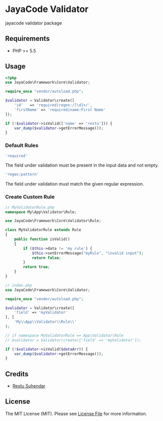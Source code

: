 # JayaCode Validator

jayacode validator package

## Requirements
* PHP >= 5.5

## Usage
``` php
<?php
use JayaCode\Framework\Core\Validator;

require_once "vendor/autoload.php";

$validator = Validator\create([
    'id'   => 'required|regex:/[\d]+/',
    'firstName' => 'required|name:First Name'
]);

if (!$validator->isValid(['name' => 'restu'])) {
    var_dump($validator->getErrorMessage());
}
```

### Default Rules
```php
'required'
```
The field under validation must be present in the input data and not empty. 


```php
'regex:pattern'
```
The field under validation must match the given regular expression.

### Create Custom Rule

```php
// MyValidatorRule.php
namespace My\App\Validator\Rule;

use JayaCode\Framework\Core\Validator\Rule;

class MyValidatorRule extends Rule
{
    public function isValid()
    {
        if ($this->data != 'my rule') {
            $this->setErrorMessage("myRule", "invalid input");
            return false;
        }
        return true;
    }
}

```

```php
// index.php
use JayaCode\Framework\Core\Validator;

require_once "vendor/autoload.php";

$validator = Validator\create([
    'field' => 'myValidator'
], [
    'My\\App\\Validator\\Rule\\'
);

// if namespace MyValidatorRule == App\Validator\Rule
// $validator = Validator\create(['field' => 'myValidator']);

if (!$validator->isValid($dataArr)) {
    var_dump($validator->getErrorMessage());
}
```

## Credits

- [Restu Suhendar][link-author]

## License

The MIT License (MIT). Please see [License File](LICENSE.md) for more information.

[link-author]: https://github.com/aarestu
